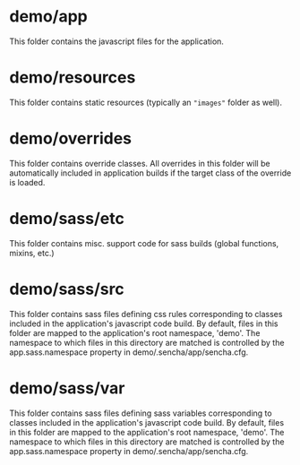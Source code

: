 # demo/app

This folder contains the javascript files for the application.

# demo/resources

This folder contains static resources (typically an `"images"` folder as well).

# demo/overrides

This folder contains override classes. All overrides in this folder will be 
automatically included in application builds if the target class of the override
is loaded.

# demo/sass/etc

This folder contains misc. support code for sass builds (global functions, 
mixins, etc.)

# demo/sass/src

This folder contains sass files defining css rules corresponding to classes
included in the application's javascript code build.  By default, files in this 
folder are mapped to the application's root namespace, 'demo'. The
namespace to which files in this directory are matched is controlled by the
app.sass.namespace property in demo/.sencha/app/sencha.cfg. 

# demo/sass/var

This folder contains sass files defining sass variables corresponding to classes
included in the application's javascript code build.  By default, files in this 
folder are mapped to the application's root namespace, 'demo'. The
namespace to which files in this directory are matched is controlled by the
app.sass.namespace property in demo/.sencha/app/sencha.cfg. 
